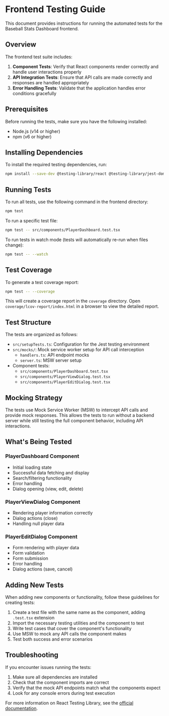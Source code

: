 # Frontend Testing Guide

This document provides instructions for running the automated tests for the Baseball Stats Dashboard frontend.

## Overview

The frontend test suite includes:

1. **Component Tests**: Verify that React components render correctly and handle user interactions properly
2. **API Integration Tests**: Ensure that API calls are made correctly and responses are handled appropriately
3. **Error Handling Tests**: Validate that the application handles error conditions gracefully

## Prerequisites

Before running the tests, make sure you have the following installed:

- Node.js (v14 or higher)
- npm (v6 or higher)

## Installing Dependencies

To install the required testing dependencies, run:

```bash
npm install --save-dev @testing-library/react @testing-library/jest-dom @testing-library/user-event msw
```

## Running Tests

To run all tests, use the following command in the frontend directory:

```bash
npm test
```

To run a specific test file:

```bash
npm test -- src/components/PlayerDashboard.test.tsx
```

To run tests in watch mode (tests will automatically re-run when files change):

```bash
npm test -- --watch
```

## Test Coverage

To generate a test coverage report:

```bash
npm test -- --coverage
```

This will create a coverage report in the `coverage` directory. Open `coverage/lcov-report/index.html` in a browser to view the detailed report.

## Test Structure

The tests are organized as follows:

- `src/setupTests.ts`: Configuration for the Jest testing environment
- `src/mocks/`: Mock service worker setup for API call interception
  - `handlers.ts`: API endpoint mocks
  - `server.ts`: MSW server setup
- Component tests:
  - `src/components/PlayerDashboard.test.tsx`
  - `src/components/PlayerViewDialog.test.tsx`
  - `src/components/PlayerEditDialog.test.tsx`

## Mocking Strategy

The tests use Mock Service Worker (MSW) to intercept API calls and provide mock responses. This allows the tests to run without a backend server while still testing the full component behavior, including API interactions.

## What's Being Tested

### PlayerDashboard Component
- Initial loading state
- Successful data fetching and display
- Search/filtering functionality
- Error handling
- Dialog opening (view, edit, delete)

### PlayerViewDialog Component
- Rendering player information correctly
- Dialog actions (close)
- Handling null player data

### PlayerEditDialog Component
- Form rendering with player data
- Form validation
- Form submission
- Error handling
- Dialog actions (save, cancel)

## Adding New Tests

When adding new components or functionality, follow these guidelines for creating tests:

1. Create a test file with the same name as the component, adding `.test.tsx` extension
2. Import the necessary testing utilities and the component to test
3. Write test cases that cover the component's functionality
4. Use MSW to mock any API calls the component makes
5. Test both success and error scenarios

## Troubleshooting

If you encounter issues running the tests:

1. Make sure all dependencies are installed
2. Check that the component imports are correct
3. Verify that the mock API endpoints match what the components expect
4. Look for any console errors during test execution

For more information on React Testing Library, see the [official documentation](https://testing-library.com/docs/react-testing-library/intro/).
